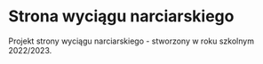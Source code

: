 # Strona wyciągu narciarskiego
Projekt strony wyciągu narciarskiego - stworzony w roku szkolnym 2022/2023.
